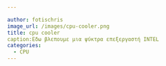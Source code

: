 ```yaml
---

author: fotischris
image_url: /images/cpu-cooler.png
title: cpu cooler
caption:Εδω βλεπουμε μια ψύκτρα επεξεργαστή INTEL
categories:
  - CPU
---
```

